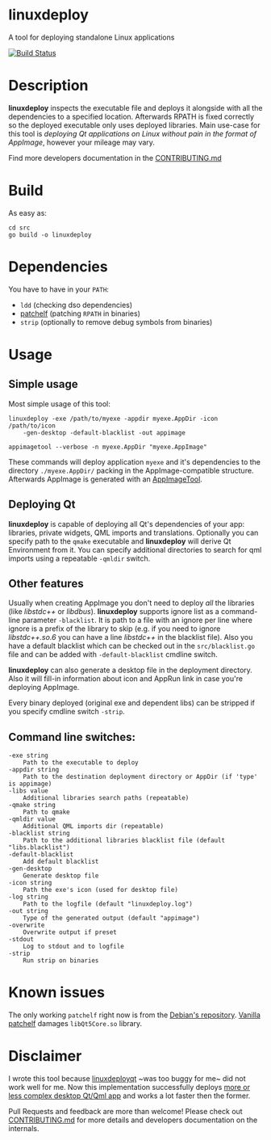 # linuxdeploy
A tool for deploying standalone Linux applications

[![Build Status](https://travis-ci.org/Ribtoks/linuxdeploy.svg?branch=master)](https://travis-ci.org/Ribtoks/linuxdeploy)

# Description
**linuxdeploy** inspects the executable file and deploys it alongside with all the dependencies to a specified location. Afterwards RPATH is fixed correctly so the deployed executable only uses deployed libraries. Main use-case for this tool is _deploying Qt applications on Linux without pain in the format of AppImage_, however your mileage may vary.

Find more developers documentation in the [CONTRIBUTING.md](https://github.com/Ribtoks/linuxdeploy/blob/master/CONTRIBUTING.md)

# Build

As easy as:

    cd src
    go build -o linuxdeploy
    
# Dependencies

You have to have in your `PATH`:

* `ldd` (checking dso dependencies)
* [patchelf](https://anonscm.debian.org/cgit/collab-maint/patchelf.git/) (patching `RPATH` in binaries)
* `strip` (optionally to remove debug symbols from binaries)
 
# Usage

## Simple usage

Most simple usage of this tool:

    linuxdeploy -exe /path/to/myexe -appdir myexe.AppDir -icon /path/to/icon 
        -gen-desktop -default-blacklist -out appimage
        
    appimagetool --verbose -n myexe.AppDir "myexe.AppImage"
   
These commands will deploy application `myexe` and it's dependencies to the directory `./myexe.AppDir/` packing in the AppImage-compatible structure. Afterwards AppImage is generated with an [AppImageTool](https://github.com/probonopd/AppImageKit).

## Deploying Qt

**linuxdeploy** is capable of deploying all Qt's dependencies of your app: libraries, private widgets, QML imports and translations. Optionally you can specify path to the `qmake` executable and **linuxdeploy** will derive Qt Environment from it. You can specify additional directories to search for qml imports using a repeatable `-qmldir` switch.

## Other features

Usually when creating AppImage you don't need to deploy _all_ the libraries (like _libstdc++_ or _libdbus_). **linuxdeploy** supports ignore list as a command-line parameter `-blacklist`. It is path to a file with an ignore per line where ignore is a prefix of the library to skip (e.g. if you need to ignore _libstdc++.so.6_ you can have a line _libstdc++_ in the blacklist file). Also you have a default blacklist which can be checked out in the `src/blacklist.go` file and can be added with `-default-blacklist` cmdline switch.

**linuxdeploy** can also generate a desktop file in the deployment directory. Also it will fill-in information about icon and AppRun link in case you're deploying AppImage.

Every binary deployed (original exe and dependent libs) can be stripped if you specify cmdline switch `-strip`.

## Command line switches:
 
    -exe string
     	Path to the executable to deploy
    -appdir string
     	Path to the destination deployment directory or AppDir (if 'type' is appimage)
    -libs value
     	Additional libraries search paths (repeatable)
    -qmake string
     	Path to qmake
    -qmldir value
     	Additional QML imports dir (repeatable)
    -blacklist string
     	Path to the additional libraries blacklist file (default "libs.blacklist")
    -default-blacklist
     	Add default blacklist
    -gen-desktop
     	Generate desktop file
    -icon string
     	Path the exe's icon (used for desktop file)
    -log string
     	Path to the logfile (default "linuxdeploy.log")
    -out string
     	Type of the generated output (default "appimage")
    -overwrite
     	Overwrite output if preset
    -stdout
     	Log to stdout and to logfile
    -strip
     	Run strip on binaries
        
# Known issues

The only working `patchelf` right now is from the [Debian's repository](https://anonscm.debian.org/cgit/collab-maint/patchelf.git/). [Vanilla patchelf](https://github.com/NixOS/patchelf) damages `libQt5Core.so` library.

# Disclaimer

I wrote this tool because [linuxdeployqt](https://github.com/probonopd/linuxdeployqt/) ~was too buggy for me~ did not work well for me. Now this implementation successfully deploys [more or less complex desktop Qt/Qml app](https://github.com/ribtoks/xpiks) and works a lot faster then the former.

Pull Requests and feedback are more than welcome! Please check out [CONTRIBUTING.md](https://github.com/Ribtoks/linuxdeploy/blob/master/CONTRIBUTING.md) for more details and developers documentation on the internals.
